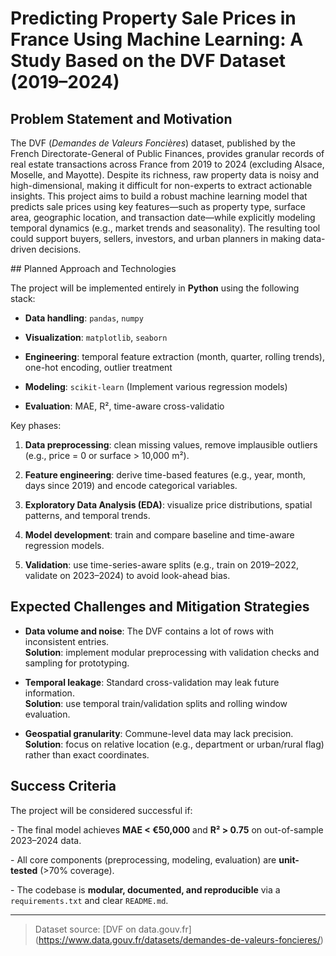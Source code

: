 # Predicting Property Sale Prices in France Using Machine Learning: A Study Based on the DVF Dataset (2019–2024)


## Problem Statement and Motivation

The DVF (<i>Demandes de Valeurs Foncières</i>) dataset, published by the French Directorate-General of Public Finances, provides granular records of real estate transactions across France from 2019 to 2024 (excluding Alsace, Moselle, and Mayotte). Despite its richness, raw property data is noisy and high-dimensional, making it difficult for non-experts to extract actionable insights. This project aims to build a robust machine learning model that predicts sale prices using key features—such as property type, surface area, geographic location, and transaction date—while explicitly modeling temporal dynamics (e.g., market trends and seasonality). The resulting tool could support buyers, sellers, investors, and urban planners in making data-driven decisions.



\## Planned Approach and Technologies

The project will be implemented entirely in **Python** using the following stack:

- **Data handling**: `pandas`, `numpy`

- **Visualization**: `matplotlib`, `seaborn`

- **Engineering**: temporal feature extraction (month, quarter, rolling trends), one-hot encoding, outlier treatment

- **Modeling**: `scikit-learn` (Implement various regression models)

- **Evaluation**: MAE, R², time-aware cross-validatio



Key phases:


1. **Data preprocessing**: clean missing values, remove implausible outliers (e.g., price = 0 or surface > 10,000 m²).

2. **Feature engineering**: derive time-based features (e.g., year, month, days since 2019) and encode categorical variables.

3. **Exploratory Data Analysis (EDA)**: visualize price distributions, spatial patterns, and temporal trends.

4. **Model development**: train and compare baseline and time-aware regression models.

5. **Validation**: use time-series-aware splits (e.g., train on 2019–2022, validate on 2023–2024) to avoid look-ahead bias.



## Expected Challenges and Mitigation Strategies

- **Data volume and noise**: The DVF contains a lot of rows with inconsistent entries.  
  **Solution**: implement modular preprocessing with validation checks and sampling for prototyping.

- **Temporal leakage**: Standard cross-validation may leak future information.  
  **Solution**: use temporal train/validation splits and rolling window evaluation.

- **Geospatial granularity**: Commune-level data may lack precision.  
  **Solution**: focus on relative location (e.g., department or urban/rural flag) rather than exact coordinates.



## Success Criteria

The project will be considered successful if:

\- The final model achieves **MAE < €50,000** and **R² > 0.75** on out-of-sample 2023–2024 data.

\- All core components (preprocessing, modeling, evaluation) are **unit-tested** (>70% coverage).

\- The codebase is **modular, documented, and reproducible** via a `requirements.txt` and clear `README.md`.


---

> Dataset source: \[DVF on data.gouv.fr](https://www.data.gouv.fr/datasets/demandes-de-valeurs-foncieres/)

